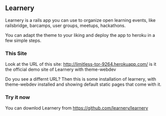 ## Learnery

Learnery is a rails app you can use to organize open learning events, 
like railsbridge, barcamps, user groups, meetups, hackathons. 

You can adapt the theme to your liking 
and deploy the app to heroku in a few simple steps.

### This Site

Look at the URL of this site: 
http://limitless-tor-9264.herokuapp.com/
is it the official demo site of Learnery with theme-webdev

Do you see a differnt URL?  Then this is some 
installation of learnery, with theme-webdev installed
and showing default static pages that come with it.

### Try it now

You can downlod Learnery from https://github.com/learnery/learnery

